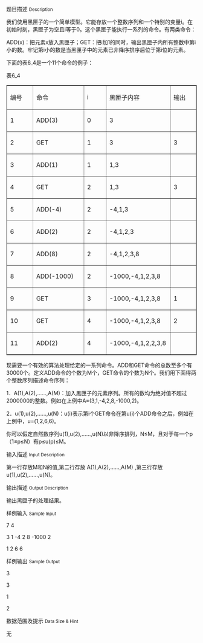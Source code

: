 <div class="panel panel-default">
<div class="area-title">
<span>
题目描述
<small>Description</small>
</span></div>
<div class="panel-body">

<p>我们使用黑匣子的一个简单模型。它能存放一个整数序列和一个特别的变量i。在初始时刻，黑匣子为空且i等于0。这个黑匣子能执行一系列的命令。有两类命令：</p>
<p>ADD(x)：把元素x放入黑匣子；GET：把i加1的同时，输出黑匣子内所有整数中第i小的数。牢记第i小的数是当黑匣子中的元素已非降序排序后位于第i位的元素。</p>
<p>下面的表6_4是一个11个命令的例子：</p>
<p>表6_4</p>
<table border="1" cellpadding="0" cellspacing="0">
<tbody>
<tr>
<td width="76">
<p>编号</p>
</td>
<td width="132">
<p>命令</p>
</td>
<td width="66">
<p>i</p>
</td>
<td width="155">
<p>黑匣子内容</p>
</td>
<td width="78">
<p>输出</p>
</td>
</tr>
<tr>
<td width="76">
<p>1</p>
</td>
<td width="132">
<p>ADD(3)</p>
</td>
<td width="66">
<p>0</p>
</td>
<td width="155">
<p>3</p>
</td>
<td width="78">
<p> </p>
</td>
</tr>
<tr>
<td width="76">
<p>2</p>
</td>
<td width="132">
<p>GET</p>
</td>
<td width="66">
<p>1</p>
</td>
<td width="155">
<p>3</p>
</td>
<td width="78">
<p>3</p>
</td>
</tr>
<tr>
<td width="76">
<p>3</p>
</td>
<td width="132">
<p>ADD(1)</p>
</td>
<td width="66">
<p>1</p>
</td>
<td width="155">
<p>1,3</p>
</td>
<td width="78">
<p> </p>
</td>
</tr>
<tr>
<td width="76">
<p>4</p>
</td>
<td width="132">
<p>GET</p>
</td>
<td width="66">
<p>2</p>
</td>
<td width="155">
<p>1,3</p>
</td>
<td width="78">
<p>3</p>
</td>
</tr>
<tr>
<td width="76">
<p>5</p>
</td>
<td width="132">
<p>ADD(-4)</p>
</td>
<td width="66">
<p>2</p>
</td>
<td width="155">
<p>-4,1,3</p>
</td>
<td width="78">
<p> </p>
</td>
</tr>
<tr>
<td width="76">
<p>6</p>
</td>
<td width="132">
<p>ADD(2)</p>
</td>
<td width="66">
<p>2</p>
</td>
<td width="155">
<p>-4,1,2,3</p>
</td>
<td width="78">
<p> </p>
</td>
</tr>
<tr>
<td width="76">
<p>7</p>
</td>
<td width="132">
<p>ADD(8)</p>
</td>
<td width="66">
<p>2</p>
</td>
<td width="155">
<p>-4,1,2,3,8</p>
</td>
<td width="78">
<p> </p>
</td>
</tr>
<tr>
<td width="76">
<p>8</p>
</td>
<td width="132">
<p>ADD(-1000)</p>
</td>
<td width="66">
<p>2</p>
</td>
<td width="155">
<p>-1000,-4,1,2,3,8</p>
</td>
<td width="78">
<p> </p>
</td>
</tr>
<tr>
<td width="76">
<p>9</p>
</td>
<td width="132">
<p>GET</p>
</td>
<td width="66">
<p>3</p>
</td>
<td width="155">
<p>-1000,-4,1,2,3,8</p>
</td>
<td width="78">
<p>1</p>
</td>
</tr>
<tr>
<td width="76">
<p>10</p>
</td>
<td width="132">
<p>GET</p>
</td>
<td width="66">
<p>4</p>
</td>
<td width="155">
<p>-1000,-4,1,2,3,8</p>
</td>
<td width="78">
<p>2</p>
</td>
</tr>
<tr>
<td width="76">
<p>11</p>
</td>
<td width="132">
<p>ADD(2)</p>
</td>
<td width="66">
<p>4</p>
</td>
<td width="155">
<p>-1000,-4,1,2,2,3,8</p>
</td>
<td width="78">
<p> </p>
</td>
</tr>
</tbody>
</table>
<p>现需要一个有效的算法处理给定的一系列命令。ADD和GET命令的总数至多个有30000个。定义ADD命令的个数为M个，GET命令的个数为N个。我们用下面得两个整数序列描述命令序列：</p>
<p>1．A(1),A(2),……,A(M)：加入黑匣子的元素序列。所有的数均为绝对值不超过2000000的整数。例如在上例中A=(3,1,-4,2,8,-1000,2)。</p>
<p>2．u(1),u(2),……,u(N)：u(i)表示第i个GET命令在第u(i)个ADD命令之后，例如在上例中，u=(1,2,6,6)。</p>
<p>你可以假定自然数序列u(1),u(2),……,u(N)以非降序排列，N≤M，且对于每一个p（1≤p≤N）有p≤u(p)≤M。</p>

</div>
</div>

<div class="panel panel-default">
<div class="area-title">
<span>
输入描述
<small>Input Description</small>
</span></div>
<div class="panel-body">
<p>第一行存放M和N的值,第二行存放 A(1),A(2),……,A(M) ,第三行存放u(1),u(2),……,u(N)。</p>

</div>
</div>
<div  class="panel panel-default">
<div class="area-title">
<span>
输出描述
<small>Output Description</small>
</span></div>
<div class="panel-body">

<p>输出黑匣子的处理结果。</p>

</div>
</div>


<div class="panel panel-default">
<div class="area-title">
<span>
样例输入
<small>Sample Input</small>
</span></div>
<div class="panel-body">
<p>7 4</p>
<p>3 1 -4 2 8 -1000 2</p>
<p>1 2 6 6</p>

</div>
</div>

<div class="panel panel-default">
<div class="area-title">
<span>
样例输出
<small>Sample Output</small>
</span></div>
<div class="panel-body">
<p>3</p>
<p>3</p>
<p>1</p>
<p>2</p>

</div>
</div>

<div class="panel panel-default">
<div class="area-title">
<span>
数据范围及提示
<small>Data Size & Hint</small>
</span></div>
<div class="panel-body">
<p>无</p>
</div>
</div>